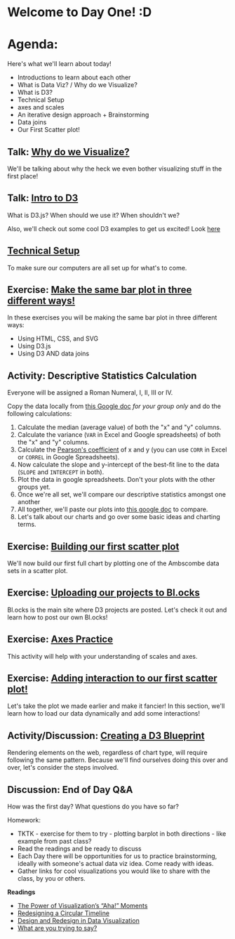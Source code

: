 # Welcome to Day One! :D

# Agenda:

Here's what we'll learn about today!

- Introductions to learn about each other
- What is Data Viz? / Why do we Visualize?
- What is D3?
- Technical Setup
- axes and scales
- An iterative design approach + Brainstorming
- Data joins
- Our First Scatter plot!
  
## Talk: [Why do we Visualize?](https://github.com/molliemarie/SharedSlides/blob/master/WhyWeVisualize.pdf)
We'll be talking about why the heck we even bother visualizing stuff in the first place! 

## Talk: [Intro to D3](https://github.com/molliemarie/SharedSlides/blob/master/whatIsD3.pdf)

What is D3.js? When should we use it? When shouldn't we?

Also, we'll check out some cool D3 examples to get us excited! Look [here](resources.md)

## [Technical Setup](TechnicalSetup/README.md)
To make sure our computers are all set up for what's to come.

## Exercise: [Make the same bar plot in three different ways!](Projects&Exercises/barChart3Ways)

In these exercises you will be making the same bar plot in three different ways: 

- Using HTML, CSS, and SVG
- Using D3.js
- Using D3 AND data joins

## Activity: Descriptive Statistics Calculation

Everyone will be assigned a Roman Numeral, I, II, III or IV.

Copy the data locally from [this Google doc](https://docs.google.com/spreadsheets/d/1V26-vVOtnFBlbY7fI3O1jwN3h0mgmfJvzBSklxsQvO0/edit?usp=sharing) *for your group only* and do the following calculations:

 1. Calculate the median (average value) of both the "x" and "y" columns. 
 2. Calculate the variance (`VAR` in Excel and Google spreadsheets) of both the "x" and "y" columns.
 3. Calculate the [Pearson's coefficient](https://en.wikipedia.org/wiki/Pearson_product-moment_correlation_coefficient) of x and y (you can use `CORR` in Excel or `CORREL` in Google Spreadsheets). 
 4. Now calculate the slope and y-intercept of the best-fit line to the data (`SLOPE` and `INTERCEPT` in both). 
 5. Plot the data in google spreadsheets. Don't your plots with the other groups yet.
 6. Once we're all set, we'll compare our descriptive statistics amongst one another
 7. All together, we'll paste our plots into [this google doc](https://docs.google.com/document/d/1KpF8nnCbxweSv3ABEM2xAIu5A7JMqJ4ZQ1z87QZXwpo/edit?usp=sharing) to compare.
 8. Let's talk about our charts and go over some basic ideas and charting terms.

## Exercise: [Building our first scatter plot](Projects&Exercises/anscombeQuartet/anscombe_part1.md)

We'll now build our first full chart by plotting one of the Ambscombe data sets in a scatter plot.

## Exercise: [Uploading our projects to Bl.ocks](TechnicalSetup/blocks.md)

Bl.ocks is the main site where D3 projects are posted. Let's check it out and learn how to post our own Bl.ocks!

## Exercise: [Axes Practice](Projects&Exercises/axesExercise/README.md)

This activity will help with your understanding of scales and axes.

## Exercise: [Adding interaction to our first scatter plot!](Projects&Exercises/anscombeQuartet/anscombe_part2.md)

Let's take the plot we made earlier and make it fancier! In this section, we'll learn how to load our data dynamically and add some interactions!

## Activity/Discussion: [Creating a D3 Blueprint](Projects&Exercises/blueprint/README.md)

Rendering elements on the web, regardless of chart type, will require following the same pattern. Because we'll find ourselves doing this over and over, let's consider the steps involved.

## Discussion: End of Day Q&A

How was the first day? What questions do you have so far?

Homework: 

  - TKTK - exercise for them to try - plotting barplot in both directions - like example from past class?
  - Read the readings and be ready to discuss
  - Each Day there will be opportunities for us to practice brainstorming, ideally with someone's actual data viz idea. Come ready with ideas.
  - Gather links for cool visualizations you would like to share with the class, by you or others.

**Readings**
  - [The Power of Visualization’s “Aha!” Moments](https://hbr.org/2013/03/power-of-visualizations-aha-moment/)
  - [Redesigning a Circular Timeline](http://www.thefunctionalart.com/2015/02/redesigning-circular-timeline.html)
  - [Design and Redesign in Data Visualization](https://medium.com/@hint_fm/design-and-redesign-4ab77206cf9)
  - [What are you trying to say?](http://lulupinney.co.uk/2012/08/what-are-you-trying-to-say/)
